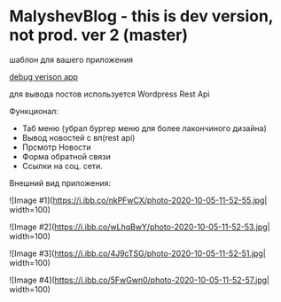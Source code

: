 # MalyshevBlog - this is dev version, not prod. ver 2 (master)

шаблон для вашего приложения

[debug verison app](http://blog.ruvem.ru/app-debug.apk)

для вывода постов используется Wordpress Rest Api

Функционал:
- Таб меню (убрал бургер меню для более лакончиного дизайна)
- Вывод новостей с вп(rest api)
- Прсмотр Новости
- Форма обратной связи
- Ссылки на соц. сети.

Внешний вид приложения:

![Image #1](https://i.ibb.co/nkPFwCX/photo-2020-10-05-11-52-55.jpg| width=100)

![Image #2](https://i.ibb.co/wLhqBwY/photo-2020-10-05-11-52-53.jpg| width=100)

![Image #3](https://i.ibb.co/4J9cTSG/photo-2020-10-05-11-52-51.jpg| width=100)

![Image #4](https://i.ibb.co/5FwGwn0/photo-2020-10-05-11-52-57.jpg| width=100)


